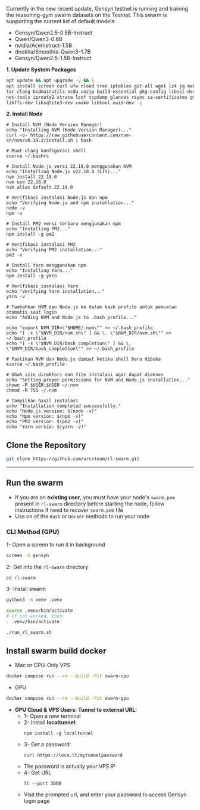 Currently in the new recent update, Gensyn testnet is running and training the reasoning-gym swarm datasets on the Testnet. This swarm is supporting the current list of default models:

- Gensyn/Qwen2.5-0.5B-Instruct
- Qwen/Qwen3-0.6B
- nvidia/AceInstruct-1.5B
- dnotitia/Smoothie-Qwen3-1.7B
- Gensyn/Qwen2.5-1.5B-Instruct


**1. Update System Packages**
```bash
apt update && apt upgrade -y && \
apt install screen curl ufw nload tree iptables git-all wget lz4 jq make gcc nano automake autoconf htop tmux nvme-cli libgbm1 protobuf-compiler python3 python3-pip python3-venv python3-dev python3-setuptools python3-wheel speedtest-cli \
tar clang bsdmainutils ncdu unzip build-essential pkg-config libssl-dev libleveldb-dev \
net-tools iproute2 strace lsof tcpdump glances rsync ca-certificates gnupg zstd \
libffi-dev libsqlite3-dev cmake libtool uuid-dev -y
```

**2. Install Node**
```
# Install NVM (Node Version Manager)
echo "Installing NVM (Node Version Manager)..."
curl -o- https://raw.githubusercontent.com/nvm-sh/nvm/v0.39.2/install.sh | bash

# Muat ulang konfigurasi shell
source ~/.bashrc

# Install Node.js versi 22.18.0 menggunakan NVM
echo "Installing Node.js v22.18.0 (LTS)..."
nvm install 22.18.0
nvm use 22.18.0
nvm alias default 22.18.0

# Verifikasi instalasi Node.js dan npm
echo "Verifying Node.js and npm installation..."
node -v
npm -v

# Install PM2 versi terbaru menggunakan npm
echo "Installing PM2..."
npm install -g pm2

# Verifikasi instalasi PM2
echo "Verifying PM2 installation..."
pm2 -v

# Install Yarn menggunakan npm
echo "Installing Yarn..."
npm install -g yarn

# Verifikasi instalasi Yarn
echo "Verifying Yarn installation..."
yarn -v

# Tambahkan NVM dan Node.js ke dalam bash profile untuk pemuatan otomatis saat login
echo "Adding NVM and Node.js to .bash_profile..."

echo "export NVM_DIR=\"$HOME/.nvm\"" >> ~/.bash_profile
echo "[ -s \"$NVM_DIR/nvm.sh\" ] && \. \"$NVM_DIR/nvm.sh\"" >> ~/.bash_profile
echo "[ -s \"$NVM_DIR/bash_completion\" ] && \. \"$NVM_DIR/bash_completion\"" >> ~/.bash_profile

# Pastikan NVM dan Node.js dimuat ketika shell baru dibuka
source ~/.bash_profile

# Ubah izin direktori dan file instalasi agar dapat diakses
echo "Setting proper permissions for NVM and Node.js installation..."
chown -R $USER:$USER ~/.nvm
chmod -R 755 ~/.nvm

# Tampilkan hasil instalasi
echo "Installation completed successfully."
echo "Node.js version: $(node -v)"
echo "Npm version: $(npm -v)"
echo "PM2 version: $(pm2 -v)"
echo "Yarn versio: $(yarn -v)"
```

## Clone the Repository
```bash
git clone https://github.com/arcxteam/rl-swarm.git
```

---

## Run the swarm
* If you are an **existing user**, you must have your node's `swarm.pem` present in `rl-swarm` directory before starting the node, follow instructions if need to recover `swarm.pem` file
* Use on of the `Bash` or `Docker` methods to run your node

### CLI Method (GPU)
1- Open a screen to run it in background
```bash
screen -S gensyn
```
2- Get into the `rl-swarm` directory
```
cd rl-swarm
```
3- Install swarm
```bash
python3 -m venv .venv

source .venv/bin/activate
# if not worked, then:
. .venv/bin/activate

./run_rl_swarm.sh
```

## Install swarm build docker
* Mac or CPU-Only VPS
```bash
docker compose run --rm --build -Pit swarm-cpu
```

* GPU
```bash
docker compose run --rm --build -Pit swarm-gpu
```

* **GPU Cloud & VPS Users: Tunnel to external URL:**
  * 1- Open a new terminal
  * 2- Install **localtunnel**:
    ```
    npm install -g localtunnel
    ```
  * 3- Get a password:
    ```
    curl https://loca.lt/mytunnelpassword
    ```
  * The password is actually your VPS IP
  * 4- Get URL
    ```
    lt --port 3000
    ```
  * Visit the prompted url, and enter your password to access Gensyn login page
